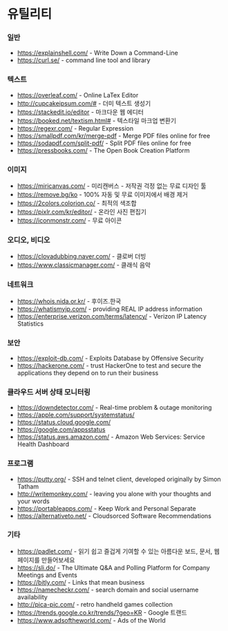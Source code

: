 # 유틸리티

### 일반
* https://explainshell.com/ - Write Down a Command-Line 
* https://curl.se/ - command line tool and library

### 텍스트
* https://overleaf.com/ - Online LaTex Editor
* http://cupcakeipsum.com/# - 더미 텍스트 생성기
* https://stackedit.io/editor - 마크다운 웹 에디터
* https://booked.net/textism.html# - 텍스타일 마크업 변환기
* https://regexr.com/ - Regular Expression
* https://smallpdf.com/kr/merge-pdf - Merge PDF files online for free
* https://sodapdf.com/split-pdf/ - Split PDF files online for free
* https://pressbooks.com/ - The Open Book Creation Platform

### 이미지 
* https://miricanvas.com/ - 미리캔버스 - 저작권 걱정 없는 무료 디자인 툴
* https://remove.bg/ko - 100% 자동 및 무료 이미지에서 배경 제거
* https://2colors.colorion.co/ - 최적의 색조합
* https://pixlr.com/kr/editor/ - 온라인 사진 편집기
* https://iconmonstr.com/ - 무료 아이콘

### 오디오, 비디오
* https://clovadubbing.naver.com/ - 클로버 더빙
* https://www.classicmanager.com/ - 클래식 음악

### 네트워크
* https://whois.nida.or.kr/ - 후이즈.한국
* https://whatismyip.com/ - providing REAL IP address information
* https://enterprise.verizon.com/terms/latency/ - Verizon IP Latency Statistics

### 보안
* https://exploit-db.com/ - Exploits Database by Offensive Security 
* https://hackerone.com/ - trust HackerOne to test and secure the applications they depend on to run their business

### 클라우드 서버 상태 모니터링
* https://downdetector.com/ - Real-time problem & outage monitoring
* https://apple.com/support/systemstatus/ 
* https://status.cloud.google.com/
* https://google.com/appsstatus
* https://status.aws.amazon.com/ - Amazon Web Services: Service Health Dashboard 

### 프로그램
* https://putty.org/ - SSH and telnet client, developed originally by Simon Tatham
* http://writemonkey.com/ - leaving you alone with your thoughts and your words
* https://portableapps.com/ - Keep Work and Personal Separate
* https://alternativeto.net/ - Cloudsorced Software Recommendations

### 기타
* https://padlet.com/ - 읽기 쉽고 즐겁게 기여할 수 있는 아름다운 보드, 문서, 웹페이지를 만들어보세요
* https://sli.do/ - The Ultimate Q&A and Polling Platform for Company Meetings and Events
* https://bitly.com/ - Links that mean business
* https://namecheckr.com/ - search domain and social username availability
* http://pica-pic.com/ - retro handheld games collection 
* https://trends.google.co.kr/trends/?geo=KR - Google 트랜드
* https://www.adsoftheworld.com/ - Ads of the World
